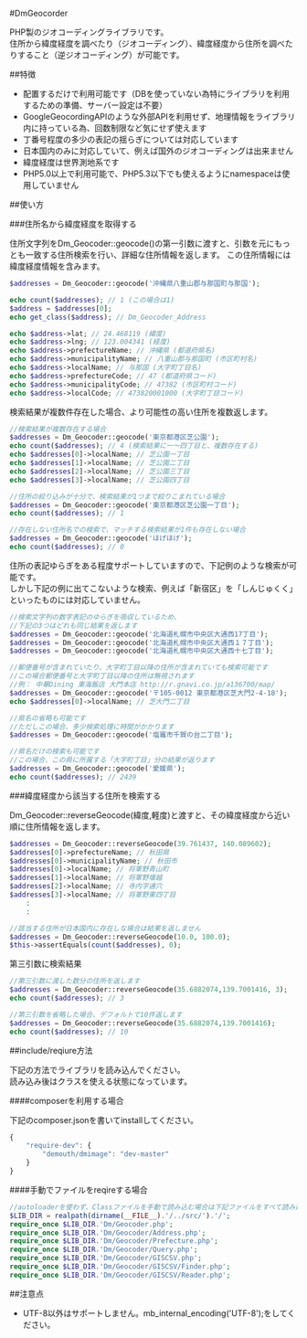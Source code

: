 #DmGeocorder

PHP製のジオコーディングライブラリです。  
住所から緯度経度を調べたり（ジオコーディング）、緯度経度から住所を調べたりすること（逆ジオコーディング）が可能です。

##特徴

- 配置するだけで利用可能です（DBを使っていない為特にライブラリを利用するための準備、サーバー設定は不要）
- GoogleGeocordingAPIのような外部APIを利用せず、地理情報をライブラリ内に持っている為、回数制限など気にせず使えます
- 丁番号程度の多少の表記の揺らぎについては対応しています
- 日本国内のみに対応していて、例えば国外のジオコーディングは出来ません
- 緯度経度は世界測地系です
- PHP5.0以上で利用可能で、PHP5.3以下でも使えるようにnamespaceは使用していません

##使い方

###住所名から緯度経度を取得する

住所文字列をDm_Geocoder::geocode()の第一引数に渡すと、引数を元にもっとも一致する住所検索を行い、詳細な住所情報を返します。
この住所情報には緯度経度情報を含みます。

```php
$addresses = Dm_Geocoder::geocode('沖縄県八重山郡与那国町与那国');

echo count($addresses); // 1 (この場合は1)
$address = $addresses[0];
echo get_class($address); // Dm_Geocoder_Address

echo $address->lat; // 24.468119 (緯度)
echo $address->lng; // 123.004341 (経度)
echo $address->prefectureName; // 沖縄県 (都道府県名)
echo $address->municipalityName; // 八重山郡与那国町 (市区町村名)
echo $address->localName; // 与那国 (大字町丁目名)
echo $address->prefectureCode; // 47 (都道府県コード)
echo $address->municipalityCode; // 47382 (市区町村コード)
echo $address->localCode; // 473820001000 (大字町丁目コード)
```

検索結果が複数件存在した場合、より可能性の高い住所を複数返します。
```php
//検索結果が複数存在する場合
$addresses = Dm_Geocoder::geocode('東京都港区芝公園');
echo count($addresses); // 4 (検索結果に一〜四丁目と、複数存在する)
echo $addresses[0]->localName; // 芝公園一丁目
echo $addresses[1]->localName; // 芝公園二丁目
echo $addresses[2]->localName; // 芝公園三丁目
echo $addresses[3]->localName; // 芝公園四丁目

//住所の絞り込みが十分で、検索結果が1つまで絞りこまれている場合
$addresses = Dm_Geocoder::geocode('東京都港区芝公園一丁目');
echo count($addresses); // 1

//存在しない住所名での検索で、マッチする検索結果が1件も存在しない場合
$addresses = Dm_Geocoder::geocode('ほげほげ');
echo count($addresses); // 0
```

住所の表記ゆらぎをある程度サポートしていますので、下記例のような検索が可能です。  
しかし下記の例に出てこないような検索、例えば「新宿区」を「しんじゅくく」といったものには対応していません。

```php
//検索文字列の数字表記のゆらぎを吸収しているため、
//下記の3つはどれも同じ結果を返します
$addresses = Dm_Geocoder::geocode('北海道札幌市中央区大通西17丁目');
$addresses = Dm_Geocoder::geocode('北海道札幌市中央区大通西１７丁目');
$addresses = Dm_Geocoder::geocode('北海道札幌市中央区大通西十七丁目');

//郵便番号が含まれていたり、大字町丁目以降の住所が含まれていても検索可能です
//この場合郵便番号と大字町丁目以降の住所は無視されます
//例： 中華Dining 東海飯店 大門本店 http://r.gnavi.co.jp/a136700/map/
$addresses = Dm_Geocoder::geocode('〒105-0012 東京都港区芝大門2-4-18');
echo $addresses[0]->localName; // 芝大門二丁目

//県名の省略も可能です
//ただしこの場合、多少検索処理に時間がかかります
$addresses = Dm_Geocoder::geocode('塩竈市千賀の台二丁目');

//県名だけの検索も可能です
//この場合、この県に所属する「大字町丁目」分の結果が返ります
$addresses = Dm_Geocoder::geocode('愛媛県');
echo count($addresses); // 2439
```

###緯度経度から該当する住所を検索する

Dm_Geocoder::reverseGeocode(緯度,軽度)と渡すと、その緯度経度から近い順に住所情報を返します。
```php
$addresses = Dm_Geocoder::reverseGeocode(39.761437, 140.089602);
$addresses[0]->prefectureName; // 秋田県
$addresses[0]->municipalityName; // 秋田市
$addresses[0]->localName; // 将軍野青山町
$addresses[1]->localName; // 将軍野堰越
$addresses[2]->localName; // 寺内字通穴
$addresses[3]->localName; // 将軍野東四丁目
    :
    :

//該当する住所が日本国内に存在しな場合は結果を返しません
$addresses = Dm_Geocoder::reverseGeocode(10.0, 100.0);
$this->assertEquals(count($addresses), 0);
```

第三引数に検索結果
```php
//第三引数に渡した数分の住所を返します
$addresses = Dm_Geocoder::reverseGeocode(35.6882074,139.7001416, 3);
echo count($addresses); // 3

//第三引数を省略した場合、デフォルトで10件返します
$addresses = Dm_Geocoder::reverseGeocode(35.6882074,139.7001416);
echo count($addresses); // 10
```

##include/reqiure方法

下記の方法でライブラリを読み込んでください。  
読み込み後はクラスを使える状態になっています。

####composerを利用する場合  

下記のcomposer.jsonを書いてinstallしてください。
```javascript
{
    "require-dev": {
        "demouth/dmimage": "dev-master"
    }
}
```

####手動でファイルをreqireする場合

```php
//autoloaderを使わず、Classファイルを手動で読み込む場合は下記ファイルをすべて読み込んでください
$LIB_DIR = realpath(dirname(__FILE__).'/../src/').'/';
require_once $LIB_DIR.'Dm/Geocoder.php';
require_once $LIB_DIR.'Dm/Geocoder/Address.php';
require_once $LIB_DIR.'Dm/Geocoder/Prefecture.php';
require_once $LIB_DIR.'Dm/Geocoder/Query.php';
require_once $LIB_DIR.'Dm/Geocoder/GISCSV.php';
require_once $LIB_DIR.'Dm/Geocoder/GISCSV/Finder.php';
require_once $LIB_DIR.'Dm/Geocoder/GISCSV/Reader.php';
```


##注意点

- UTF-8以外はサポートしません。mb_internal_encoding('UTF-8');をしてください。

